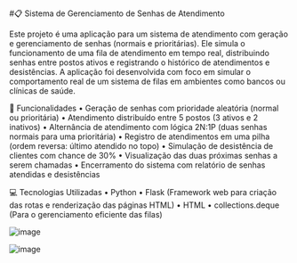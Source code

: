 #📋 Sistema de Gerenciamento de Senhas de Atendimento

Este projeto é uma aplicação para um sistema de atendimento com geração e gerenciamento de senhas (normais e prioritárias). Ele simula o funcionamento de uma fila de atendimento em tempo real, distribuindo senhas entre postos ativos e registrando o histórico de atendimentos e desistências. A aplicação foi desenvolvida com foco em simular o comportamento real de um sistema de filas em ambientes como bancos ou clínicas de saúde.

🔧 Funcionalidades
• Geração de senhas com prioridade aleatória (normal ou prioritária)
• Atendimento distribuído entre 5 postos (3 ativos e 2 inativos)
• Alternância de atendimento com lógica 2N:1P (duas senhas normais para uma prioritária)
• Registro de atendimentos em uma pilha (ordem reversa: último atendido no topo)
• Simulação de desistência de clientes com chance de 30%
• Visualização das duas próximas senhas a serem chamadas
• Encerramento do sistema com relatório de senhas atendidas e desistências

💻 Tecnologias Utilizadas
• Python
• Flask (Framework web para criação das rotas e renderização das páginas HTML)
• HTML 
• collections.deque (Para o gerenciamento eficiente das filas)

![image](https://github.com/user-attachments/assets/74d49b68-0518-4716-b951-4a341d2f41b0)

![image](https://github.com/user-attachments/assets/3ed099ee-7203-48ec-9266-325a849a09a2)


